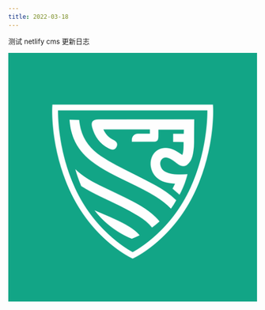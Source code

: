 ```yaml
---
title: 2022-03-18
---
```

测试 netlify cms 更新日志

<ImageViewer />

![cehsi](/media/8eff0218ee377a83d79fccf10e41b243e818a2f7.jpg "afd")
